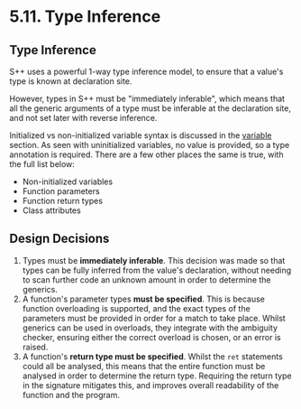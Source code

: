 # 5.11. Type Inference

<primary-label ref="header-label"/>

<secondary-label ref="doc-wip"/>

## Type Inference

S++ uses a powerful 1-way type inference model, to ensure that a value's type is known at declaration site.

However, types in S++ must be "immediately inferable", which means that all the generic arguments of a type must be
inferable at the declaration site, and not set later with reverse inference.

Initialized vs non-initialized variable syntax is discussed in the [variable](4-1-Variables.md#defining-a-variable)
section. As seen with uninitialized variables, no value is provided, so a type annotation is required. There are a few
other places the same is true, with the full list below:

- Non-initialized variables
- Function parameters
- Function return types
- Class attributes

## Design Decisions

1. Types must be **immediately inferable**. This decision was made so that types can be fully inferred from the value's
   declaration, without needing to scan further code an unknown amount in order to determine the generics.
2. A function's parameter types **must be specified**. This is because function overloading is supported, and the exact
   types of the parameters must be provided in order for a match to take place. Whilst generics can be used in
   overloads, they integrate with the ambiguity checker, ensuring either the correct overload is chosen, or an error is
   raised.
3. A function's **return type must be specified**. Whilst the `ret` statements could all be analysed, this means that
   the entire function must be analysed in order to determine the return type. Requiring the return type in the
   signature mitigates this, and improves overall readability of the function and the program.
